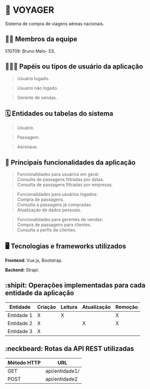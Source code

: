 # :checkered_flag: VOYAGER

Sistema de compra de viagens aéreas nacionais.

## :technologist: Membros da equipe

510709: Bruno Melo- ES.

## :people_holding_hands: Papéis ou tipos de usuário da aplicação

> Usuário logado.

> Usuário não logado.

> Gerente de vendas.

## :spiral_calendar: Entidades ou tabelas do sistema

> Usuário.

> Passagem.

> Aeronave.

## :triangular_flag_on_post:	 Principais funcionalidades da aplicação

> Funcionalidades para usuários em geral: <br>
> Consulta de passagens filtradas por datas. <br>
> Consulta de passagens filtradas por empresas.

> Funcionalidades para usuários logados: <br>
> Compra de passagens. <br>
> Consulta à passagens já compradas. <br>
> Atualização de dados pessoais.

> Funcionalidades para gerentes de vendas: <br>
> Compra de passagens para clientes. <br>
> Consulta a perfis de clientes. <br>

## :desktop_computer: Tecnologias e frameworks utilizados

**Frontend:** Vue.js, Bootstrap.


**Backend:** Strapi.


## :shipit: Operações implementadas para cada entidade da aplicação


| Entidade| Criação | Leitura | Atualização | Remoção |
| --- | --- | --- | --- | --- |
| Entidade 1 | X |  X  |  | X |
| Entidade 2 | X |    |  X | X |
| Entidade 3 | X |    |  |  |


## :neckbeard: Rotas da API REST utilizadas

| Método HTTP | URL |
| --- | --- |
| GET | api/entidade1/|
| POST | api/entidade2 |
